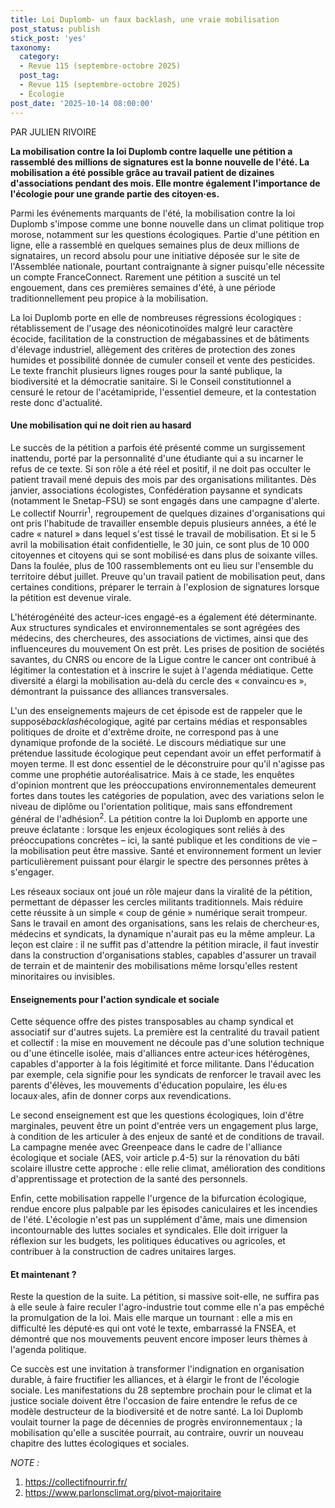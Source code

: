 ```yaml
---
title: Loi Duplomb- un faux backlash, une vraie mobilisation
post_status: publish
stick_post: 'yes'
taxonomy:
  category:
  - Revue 115 (septembre-octobre 2025)
  post_tag:
  - Revue 115 (septembre-octobre 2025)
  - Écologie
post_date: '2025-10-14 08:00:00'
---
```


PAR JULIEN RIVOIRE

**La mobilisation contre la loi Duplomb contre laquelle une pétition a rassemblé des millions de signatures est la bonne nouvelle de l'été. La mobilisation a été possible grâce au travail patient de dizaines d'associations pendant des mois. Elle montre également l'importance de l'écologie pour une grande partie des citoyen·es.**

Parmi les événements marquants de l'été, la mobilisation contre la loi Duplomb s'impose comme une bonne nouvelle dans un climat politique trop morose, notamment sur les questions écologiques. Partie d'une pétition en ligne, elle a rassemblé en quelques semaines plus de deux millions de signataires, un record absolu pour une initiative déposée sur le site de l'Assemblée nationale, pourtant contraignante à signer puisqu'elle nécessite un compte FranceConnect. Rarement une pétition a suscité un tel engouement, dans ces premières semaines d'été, à une période traditionnellement peu propice à la mobilisation.

La loi Duplomb porte en elle de nombreuses régressions écologiques : rétablissement de l'usage des néonicotinoïdes malgré leur caractère écocide, facilitation de la construction de mégabassines et de bâtiments d'élevage industriel, allègement des critères de protection des zones humides et possibilité donnée de cumuler conseil et vente des pesticides. Le texte franchit plusieurs lignes rouges pour la santé publique, la biodiversité et la démocratie sanitaire. Si le Conseil constitutionnel a censuré le retour de l'acétamipride, l'essentiel demeure, et la contestation reste donc d'actualité.

#### Une mobilisation qui ne doit rien au hasard

Le succès de la pétition a parfois été présenté comme un surgissement inattendu, porté par la personnalité d'une étudiante qui a su incarner le refus de ce texte. Si son rôle a été réel et positif, il ne doit pas occulter le patient travail mené depuis des mois par des organisations militantes. Dès janvier, associations écologistes, Confédération paysanne et syndicats (notamment le Snetap-FSU) se sont engagés dans une campagne d'alerte. Le collectif Nourrir<sup>1</sup>, regroupement de quelques dizaines d'organisations qui ont pris l'habitude de travailler ensemble depuis plusieurs années, a été le cadre « naturel » dans lequel s'est tissé le travail de mobilisation. Et si le 5 avril la mobilisation était confidentielle, le 30 juin, ce sont plus de 10 000 citoyennes et citoyens qui se sont mobilisé·es dans plus de soixante villes. Dans la foulée, plus de 100 rassemblements ont eu lieu sur l'ensemble du territoire début juillet. Preuve qu'un travail patient de mobilisation peut, dans certaines conditions, préparer le terrain à l'explosion de signatures lorsque la pétition est devenue virale.

L'hétérogénéité des acteur-ices engagé-es a également été déterminante. Aux structures syndicales et environnementales se sont agrégées des médecins, des chercheures, des associations de victimes, ainsi que des influenceures du mouvement On est prêt. Les prises de position de sociétés savantes, du CNRS ou encore de la Ligue contre le cancer ont contribué à légitimer la contestation et à inscrire le sujet à l'agenda médiatique. Cette diversité a élargi la mobilisation au-delà du cercle des « convaincu·es », démontrant la puissance des alliances transversales.

L'un des enseignements majeurs de cet épisode est de rappeler que le supposé*backlash*écologique, agité par certains médias et responsables politiques de droite et d'extrême droite, ne correspond pas à une dynamique profonde de la société. Le discours médiatique sur une prétendue lassitude écologique peut cependant avoir un effet performatif à moyen terme. Il est donc essentiel de le déconstruire pour qu'il n'agisse pas comme une prophétie autoréalisatrice. Mais à ce stade, les enquêtes d'opinion montrent que les préoccupations environnementales demeurent fortes dans toutes les catégories de population, avec des variations selon le niveau de diplôme ou l'orientation politique, mais sans effondrement général de l'adhésion<sup>2</sup>. La pétition contre la loi Duplomb en apporte une preuve éclatante : lorsque les enjeux écologiques sont reliés à des préoccupations concrètes – ici, la santé publique et les conditions de vie – la mobilisation peut être massive. Santé et environnement forment un levier particulièrement puissant pour élargir le spectre des personnes prêtes à s'engager.

Les réseaux sociaux ont joué un rôle majeur dans la viralité de la pétition, permettant de dépasser les cercles militants traditionnels. Mais réduire cette réussite à un simple « coup de génie » numérique serait trompeur. Sans le travail en amont des organisations, sans les relais de chercheur·es, médecins et syndicats, la dynamique n'aurait pas eu la même ampleur. La leçon est claire : il ne suffit pas d'attendre la pétition miracle, il faut investir dans la construction d'organisations stables, capables d'assurer un travail de terrain et de maintenir des mobilisations même lorsqu'elles restent minoritaires ou invisibles.

#### Enseignements pour l'action syndicale et sociale

Cette séquence offre des pistes transposables au champ syndical et associatif sur d'autres sujets. La première est la centralité du travail patient et collectif : la mise en mouvement ne découle pas d'une solution technique ou d'une étincelle isolée, mais d'alliances entre acteur·ices hétérogènes, capables d'apporter à la fois légitimité et force militante. Dans l'éducation par exemple, cela signifie pour les syndicats de renforcer le travail avec les parents d'élèves, les mouvements d'éducation populaire, les élu·es locaux·ales, afin de donner corps aux revendications.

Le second enseignement est que les questions écologiques, loin d'être marginales, peuvent être un point d'entrée vers un engagement plus large, à condition de les articuler à des enjeux de santé et de conditions de travail. La campagne menée avec Greenpeace dans le cadre de l'alliance écologique et sociale (AES, voir article p.4-5) sur la rénovation du bâti scolaire illustre cette approche : elle relie climat, amélioration des conditions d'apprentissage et protection de la santé des personnels.

Enfin, cette mobilisation rappelle l'urgence de la bifurcation écologique, rendue encore plus palpable par les épisodes caniculaires et les incendies de l'été. L'écologie n'est pas un supplément d'âme, mais une dimension incontournable des luttes sociales et syndicales. Elle doit irriguer la réflexion sur les budgets, les politiques éducatives ou agricoles, et contribuer à la construction de cadres unitaires larges.

#### Et maintenant ?

Reste la question de la suite. La pétition, si massive soit-elle, ne suffira pas à elle seule à faire reculer l'agro-industrie tout comme elle n'a pas empêché la promulgation de la loi. Mais elle marque un tournant : elle a mis en difficulté les député·es qui ont voté le texte, embarrassé la FNSEA, et démontré que nos mouvements peuvent encore imposer leurs thèmes à l'agenda politique.

Ce succès est une invitation à transformer l'indignation en organisation durable, à faire fructifier les alliances, et à élargir le front de l'écologie sociale. Les manifestations du 28 septembre prochain pour le climat et la justice sociale doivent être l'occasion de faire entendre le refus de ce modèle destructeur de la biodiversité et de notre santé. La loi Duplomb voulait tourner la page de décennies de progrès environnementaux ; la mobilisation qu'elle a suscitée pourrait, au contraire, ouvrir un nouveau chapitre des luttes écologiques et sociales.

*NOTE :*

1. https://collectifnourrir.fr/
2. https://www.parlonsclimat.org/pivot-majoritaire